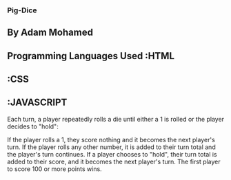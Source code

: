 ### Pig-Dice

## By Adam Mohamed 
 
  ## Programming Languages Used :HTML 
  ##                            :CSS                              
  ##                            :JAVASCRIPT


Each turn, a player repeatedly rolls a die until either a 1 is rolled or the player decides to "hold":

If the player rolls a 1, they score nothing and it becomes the next player's turn.
If the player rolls any other number, it is added to their turn total and the player's turn continues.
If a player chooses to "hold", their turn total is added to their score, and it becomes the next player's turn.
The first player to score 100 or more points wins.

